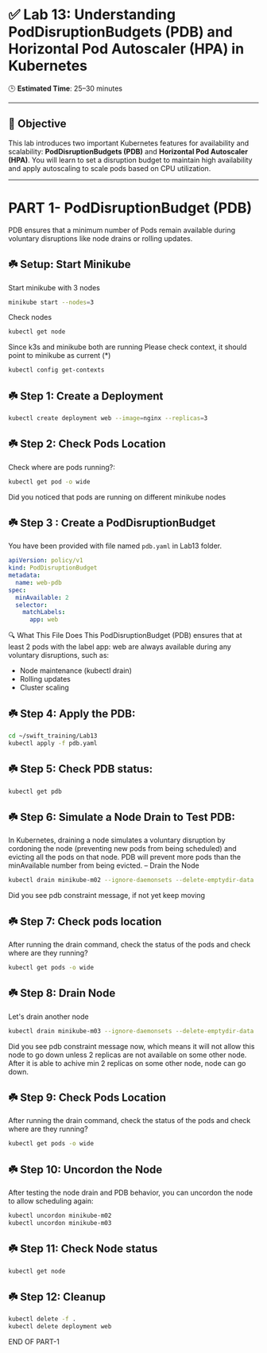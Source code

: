 
# ✅ Lab 13: Understanding PodDisruptionBudgets (PDB) and Horizontal Pod Autoscaler (HPA) in Kubernetes

🕒 **Estimated Time**: 25–30 minutes

---

## 🎯 Objective
This lab introduces two important Kubernetes features for availability and scalability: **PodDisruptionBudgets (PDB)** and **Horizontal Pod Autoscaler (HPA)**. You will learn to set a disruption budget to maintain high availability and apply autoscaling to scale pods based on CPU utilization.

---


#  PART 1- PodDisruptionBudget (PDB)
PDB ensures that a minimum number of Pods remain available during voluntary disruptions like node drains or rolling updates.

## ☘️ Setup: Start Minikube

Start minikube with 3 nodes
```bash
minikube start --nodes=3
```
Check nodes
```bash
kubectl get node
```

Since k3s and minikube both are running
Please check context, it should point to minikube as current (*)
```bash
kubectl config get-contexts
```


## ☘️ Step 1: Create a Deployment

```bash
kubectl create deployment web --image=nginx --replicas=3
```

## ☘️ Step 2: Check Pods Location

Check where are pods running?:

```bash
kubectl get pod -o wide
```

Did you noticed that pods are running on different minikube nodes


## ☘️ Step 3 : Create a PodDisruptionBudget

You have been provided with  file named `pdb.yaml` in Lab13 folder.

```yaml
apiVersion: policy/v1
kind: PodDisruptionBudget
metadata:
  name: web-pdb
spec:
  minAvailable: 2
  selector:
    matchLabels:
      app: web
```
🔍 What This File Does
This PodDisruptionBudget (PDB) ensures that at least 2 pods with the label app: web are always available during any voluntary disruptions, such as:

- Node maintenance (kubectl drain)
- Rolling updates
- Cluster scaling

## ☘️ Step 4: Apply the PDB:

```bash
cd ~/swift_training/Lab13
kubectl apply -f pdb.yaml
```

## ☘️ Step 5: Check PDB status:

```bash
kubectl get pdb
```

## ☘️ Step 6: Simulate a Node Drain to Test PDB:
In Kubernetes, draining a node simulates a voluntary disruption by cordoning the node (preventing new pods from being scheduled) and evicting all the pods on that node. PDB will prevent more pods than the minAvailable number from being evicted.
– Drain the Node

```bash
kubectl drain minikube-m02 --ignore-daemonsets --delete-emptydir-data
```

Did you see pdb constraint message, if not yet keep moving

## ☘️ Step 7: Check pods location

After running the drain command, check the status of the pods and check where are they running?

```bash
kubectl get pods -o wide
```

## ☘️ Step 8: Drain Node
Let's drain another node
```bash
kubectl drain minikube-m03 --ignore-daemonsets --delete-emptydir-data
```
Did you see pdb constraint message now, which means it will not allow this node to go down unless 2 replicas are not available on some other node. After it is able to achive min 2 replicas on some other node, node can go down.


## ☘️ Step 9: Check Pods Location

After running the drain command, check the status of the pods and check where are they running?

```bash
kubectl get pods -o wide
```


## ☘️ Step 10: Uncordon the Node
After testing the node drain and PDB behavior, you can uncordon the node to allow scheduling again:

```bash
kubectl uncordon minikube-m02
kubectl uncordon minikube-m03
```

## ☘️ Step 11: Check Node status

```bash
kubectl get node
```

## ☘️ Step 12: Cleanup

```bash
kubectl delete -f .
kubectl delete deployment web
```

END OF PART-1